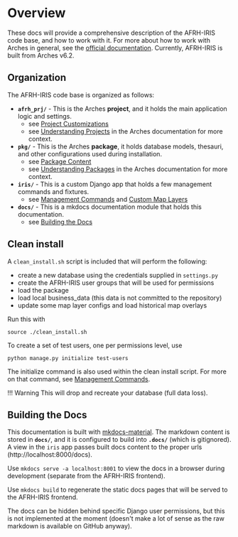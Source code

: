 # Overview

These docs will provide a comprehensive description of the AFRH-IRIS code base, and how to work with it. For more about how to work with Arches in general, see the [official documentation](https://arches.readthedocs.io). Currently, AFRH-IRIS is built from Arches v6.2.

## Organization

The AFRH-IRIS code base is organized as follows:

- **`afrh_prj/`** - This is the Arches **project**, and it holds the main application logic and settings.
    - see [Project Customizations](/docs/package)
    - see [Understanding Projects](https://arches.readthedocs.io/en/stable/installing/projects-and-packages/) in the Arches documentation for more context.
- **`pkg/`** - This is the Arches **package**, it holds database models, thesauri, and other configurations used during installation.
    - see [Package Content](/docs/project)
    - see [Understanding Packages](https://arches.readthedocs.io/en/stable/installing/projects-and-packages/#understanding-packages) in the Arches documentation for more context.
- **`iris/`** - This is a custom Django app that holds a few management commands and fixtures.
    - see [Management Commands](/docs/management) and [Custom Map Layers](/docs/map-layers)
- **`docs/`** - This is a mkdocs documentation module that holds this documentation.
    - see [Building the Docs](/docs/documentation)

## Clean install

A `clean_install.sh` script is included that will perform the following:

- create a new database using the credentials supplied in `settings.py`
- create the AFRH-IRIS user groups that will be used for permissions
- load the package
- load local business_data (this data is not committed to the repository)
- update some map layer configs and load historical map overlays

Run this with

    source ./clean_install.sh

To create a set of test users, one per permissions level, use

    python manage.py initialize test-users

The initialize command is also used within the clean install script. For more on that command, see [Management Commands](/docs/management).

!!! Warning
    This will drop and recreate your database (full data loss).

## Building the Docs

This documentation is built with [mkdocs-material](https://squidfunk.github.io/mkdocs-material). The markdown content is stored in **`docs/`**, and it is configured to build into **`.docs/`** (which is gitignored). A view in the `iris` app passes built docs content to the proper urls (http://localhost:8000/docs).

Use `mkdocs serve -a localhost:8001` to view the docs in a browser during development (separate from the AFRH-IRIS frontend).

Use `mkdocs build` to regenerate the static docs pages that will be served to the AFRH-IRIS frontend.

The docs can be hidden behind specific Django user permissions, but this is not implemented at the moment (doesn't make a lot of sense as the raw markdown is available on GitHub anyway).
